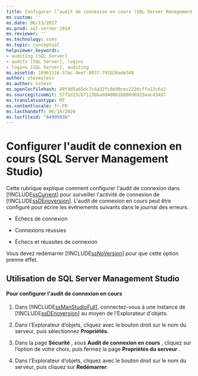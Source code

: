```yaml
---
title: Configurer l’audit de connexion en cours (SQL Server Management Studio) | Microsoft Docs
ms.custom: ''
ms.date: 06/13/2017
ms.prod: sql-server-2014
ms.reviewer: ''
ms.technology: ssms
ms.topic: conceptual
helpviewer_keywords:
- auditing [SQL Server]
- audits [SQL Server], logins
- logins [SQL Server], auditing
ms.assetid: 16961116-57ac-4eef-8037-791b26ade548
author: stevestein
ms.author: sstein
ms.openlocfilehash: 89f4d5a65dc7c4a32fc0e90cec2226cffa12c6a2
ms.sourcegitcommit: 57f1d15c67113bbadd40861b886d6929aacd3467
ms.translationtype: MT
ms.contentlocale: fr-FR
ms.lasthandoff: 06/18/2020
ms.locfileid: "84995036"
---
```

# <a name="configure-login-auditing-sql-server-management-studio"></a>Configurer l'audit de connexion en cours (SQL Server Management Studio)
  Cette rubrique explique comment configurer l'audit de connexion dans [!INCLUDE[ssCurrent](../includes/sscurrent-md.md)] pour surveiller l'activité de connexion de [!INCLUDE[ssDEnoversion](../includes/ssdenoversion-md.md)]. L'audit de connexion en cours peut être configuré pour écrire les événements suivants dans le journal des erreurs.  
  
-   Échecs de connexion  
  
-   Connexions réussies  
  
-   Échecs et réussites de connexion  
  
 Vous devez redémarrer [!INCLUDE[ssNoVersion](../includes/ssnoversion-md.md)] pour que cette option prenne effet.  
  
##  <a name="using-sql-server-management-studio"></a><a name="SSMSProcedure"></a> Utilisation de SQL Server Management Studio  
  
#### <a name="to-configure-login-auditing"></a>Pour configurer l'audit de connexion en cours  
  
1.  Dans [!INCLUDE[ssManStudioFull](../includes/ssmanstudiofull-md.md)], connectez-vous à une instance de [!INCLUDE[ssDEnoversion](../includes/ssdenoversion-md.md)] au moyen de l'Explorateur d'objets.  
  
2.  Dans l’Explorateur d’objets, cliquez avec le bouton droit sur le nom du serveur, puis sélectionnez **Propriétés**.  
  
3.  Dans la page **Sécurité** , sous **Audit de connexion en cours** , cliquez sur l’option de votre choix, puis fermez la page **Propriétés du serveur** .  
  
4.  Dans l’Explorateur d’objets, cliquez avec le bouton droit sur le nom du serveur, puis cliquez sur **Redémarrer**.  
  
  
